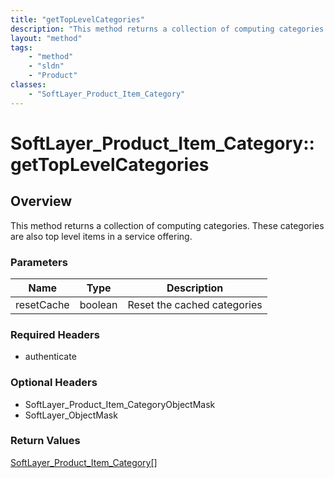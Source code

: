 ```yaml
---
title: "getTopLevelCategories"
description: "This method returns a collection of computing categories. These categories are also top level items in a service offerin... "
layout: "method"
tags:
    - "method"
    - "sldn"
    - "Product"
classes:
    - "SoftLayer_Product_Item_Category"
---
```

# SoftLayer_Product_Item_Category::getTopLevelCategories
## Overview 
This method returns a collection of computing categories. These categories are also top level items in a service offering. 

### Parameters 
|Name | Type | Description |
| --- | --- | --- |
|resetCache| boolean| Reset the cached categories|


### Required Headers
* authenticate

### Optional Headers
* SoftLayer_Product_Item_CategoryObjectMask
* SoftLayer_ObjectMask

### Return Values
<a href='/reference/datatypes/SoftLayer_Product_Item_Category'>SoftLayer_Product_Item_Category[] </a>
